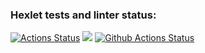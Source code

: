 
### Hexlet tests and linter status:
[![Actions Status](https://github.com/LexusAlex/php-project-lvl1/workflows/hexlet-check/badge.svg)](https://github.com/LexusAlex/php-project-lvl1/actions)
<a href="https://codeclimate.com/github/codeclimate/codeclimate/maintainability"><img src="https://api.codeclimate.com/v1/badges/a99a88d28ad37a79dbf6/maintainability" /></a>
[![Github Actions Status](https://github.com/hexlet-boilerplates/php-package/workflows/PHP%20CI/badge.svg)](https://github.com/LexusAlex/php-project-lvl1/actions)
